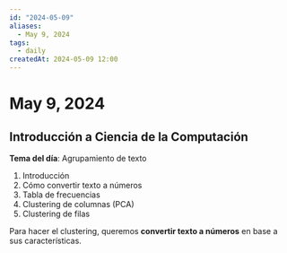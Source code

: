 ```yaml
---
id: "2024-05-09"
aliases:
  - May 9, 2024
tags:
  - daily
createdAt: 2024-05-09 12:00
---
```


# May 9, 2024

## Introducción a Ciencia de la Computación

**Tema del día**: Agrupamiento de texto

1. Introducción
2. Cómo convertir texto a números
3. Tabla de frecuencias
4. Clustering de columnas (PCA)
5. Clustering de filas

Para hacer el clustering, queremos **convertir texto a números** en base a sus características.
